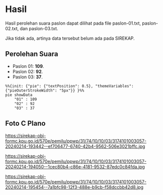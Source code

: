 # Hasil

Hasil perolehan suara paslon dapat dilihat pada file paslon-01.txt, paslon-02.txt, dan paslon-03.txt.

Jika tidak ada, artinya data tersebut belum ada pada SIREKAP.

## Perolehan Suara

 * Paslon 01: **109**.
 * Paslon 02: **92**.
 * Paslon 03: **37**.

```mermaid
%%{init: {"pie": {"textPosition": 0.5}, "themeVariables": {"pieOuterStrokeWidth": "5px"}} }%%
pie showData
    "01" : 109
    "02" : 92
    "03" : 37
```
## Foto C Plano

https://sirekap-obj-formc.kpu.go.id/570e/pemilu/ppwp/31/74/10/10/03/3174101003057-20240214-193442--ef706477-6740-42b4-9562-506e3021bffc.jpg

https://sirekap-obj-formc.kpu.go.id/570e/pemilu/ppwp/31/74/10/10/03/3174101003057-20240214-194050--1cec80b4-c86e-4181-9532-87edc0c84fda.jpg

https://sirekap-obj-formc.kpu.go.id/570e/pemilu/ppwp/31/74/10/10/03/3174101003057-20240214-195454--7a1bfc98-12f3-488e-b9cb-f58dccbb42d8.jpg
